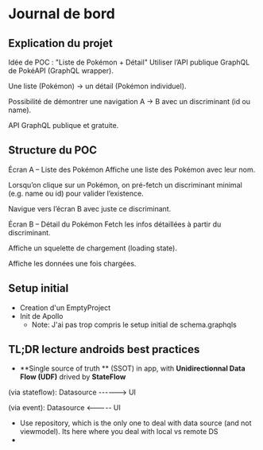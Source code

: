 # Journal de bord

## Explication du projet 


Idée de POC : "Liste de Pokémon + Détail"
Utiliser l’API publique GraphQL de PokéAPI (GraphQL wrapper).

Une liste (Pokémon) → un détail (Pokémon individuel).

Possibilité de démontrer une navigation A → B avec un discriminant (id ou name).

API GraphQL publique et gratuite.

## Structure du POC
Écran A – Liste des Pokémon
Affiche une liste des Pokémon avec leur nom.

Lorsqu’on clique sur un Pokémon, on pré-fetch un discriminant minimal (e.g. name ou id) pour valider l’existence.

Navigue vers l’écran B avec juste ce discriminant.

Écran B – Détail du Pokémon
Fetch les infos détaillées à partir du discriminant.

Affiche un squelette de chargement (loading state).

Affiche les données une fois chargées.

## Setup initial

- Creation d'un EmptyProject
- Init de Apollo
	+ Note: J'ai pas trop compris le setup initial de schema.graphqls
	


## TL;DR lecture androids best practices



- **Single source of truth ** (SSOT) in app, with **Unidirectionnal Data Flow (UDF)**  drived by **StateFlow**

(via stateflow): Datasource ------> UI

(via event):     Datasource <----- UI

- Use repository, which is the only one to deal with data source (and not viewmodel). Its here where you deal with local vs remote DS
- 
